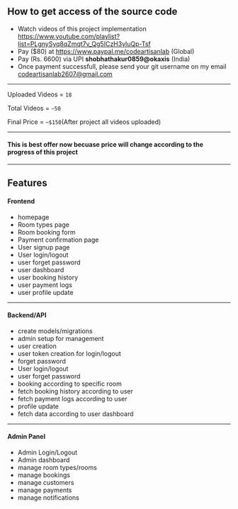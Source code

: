 ##  How to get access of the source code
-   Watch videos of this project implementation https://www.youtube.com/playlist?list=PLgnySyq8qZmqt7v_Qg5ICzH3yluQp-Tsf
-   Pay ($80) at https://www.paypal.me/codeartisanlab (Global)
-   Pay (Rs. 6600) via UPI <b>shobhathakur0859@okaxis</b> (India)
-   Once payment successfull, please send your git username on my email codeartisanlab2607@gmail.com
<hr/>
<p>Uploaded Videos = <code>18</code></p>
<p>Total Videos = <code>~50</code></p>
<p>Final Price = <code>~$150</code>(After project all videos uploaded)</p>
<hr/>
<h4>This is best offer now becuase price will change according to the progress of this project</h4>
<hr/>
<h2>Features</h2>
<h4>Frontend</h4>
<ul>
    <li>homepage</li>
    <li>Room types page</li>
    <li>Room booking form</li>
    <li>Payment confirmation page</li>
    <li>User signup page</li>
    <li>User login/logout</li>
    <li>user forget password</li>
    <li>user dashboard</li>
    <li>user booking history</li>
    <li>user payment logs</li>
    <li>user profile update</li>
</ul>
<hr/>
<h4>Backend/API</h4>
<ul>
    <li>create models/migrations</li>
    <li>admin setup for management</li>
    <li>user creation</li>
    <li>user token creation for login/logout</li>
    <li>forget password</li>
    <li>User login/logout</li>
    <li>user forget password</li>
    <li>booking according to specific room</li>
    <li>fetch booking history according to user</li>
    <li>fetch payment logs according to user</li>
    <li>profile update</li>
    <li>fetch data according to user dashboard</li>
</ul>
<hr/>
<h4>Admin Panel</h4>
<ul>
    <li>Admin Login/Logout</li>
    <li>Admin dashboard</li>
    <li>manage room types/rooms</li>
    <li>manage bookings</li>
    <li>manage customers</li>
    <li>manage payments</li>
    <li>manage notifications</li>
</ul>